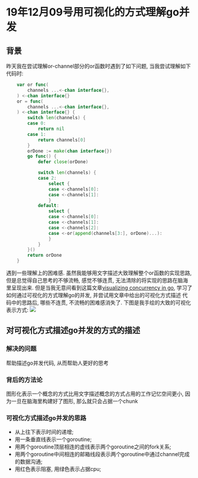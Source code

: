 # 19年12月09号用可视化的方式理解go并发

## 背景
昨天我在尝试理解or-channel部分的or函数时遇到了如下问题, 当我尝试理解如下代码时:
```go
	var or func(
		channels ...<-chan interface{},
	) <-chan interface{}
	or = func(
		channels ...<-chan interface{},
	) <-chan interface{} {
		switch len(channels) {
		case 0:
			return nil
		case 1:
			return channels[0]
		}
		orDone := make(chan interface{})
		go func() {
			defer close(orDone)

			switch len(channels) {
			case 2:
				select {
				case <-channels[0]:
				case <-channels[1]:
				}
			default:
				select {
				case <-channels[0]:
				case <-channels[1]:
				case <-channels[2]:
				case <-or(append(channels[3:], orDone)...):
				}
			}
		}()
		return orDone
	}
```
遇到一些理解上的困难感. 虽然我能够用文字描述大致理解整个or函数的实现思路, 但是总觉得自己思考的不够流畅, 
感觉不够连贯, 无法清除的将实现的思路在脑海里呈现出来.
但是当我无意间看到这篇文章[visualizing concurrency in go](https://divan.dev/posts/go_concurrency_visualize/), 学习了如何通过可视化的方式理解go的并发, 并尝试用文章中给出的可视化方式描述
代码中的思路后, 哪些不连贯, 不流畅的困难感消失了.
下图是我手绘的大致的可视化表示方式:
![](https://gitlab.com/mind1949.roadmap/technique.it/backend/golang/uploads/a4131adef0d5f1807eebf00184ed1729/image.png)

## 对可视化方式描述go并发的方式的描述
### 解决的问题
帮助描述go并发代码, 从而帮助人更好的思考

### 背后的方法论
图形化表示一个概念的方式比用文字描述概念的方式占用的工作记忆空间更小, 因为一旦在脑海里构建好了图形, 那么就只会占据一个chunk

### 可视化方式描述go并发的思路
* 从上往下表示时间的递增;
* 用一条垂直线表示一个goroutine;
* 用两个goroutine顶层相连的虚线表示两个goroutine之间的fork关系;
* 用两个goroutine中间相连的邮箱线段表示两个goroutine中通过channel完成的数据沟通;
* 用红色表示阻塞, 用绿色表示占据cpu;
